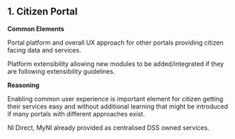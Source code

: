 ## 1. Citizen Portal

**Common Elements**

Portal platform and overall UX approach for other portals providing citizen facing data and services.

Platform extensibility allowing new modules to be added/integrated if they are following extensibility guidelines.

**Reasoning**

Enabling common user experience is important element for citizen getting their services easy and without
additional learning that might be introduced if many portals with different approaches exist.

NI Direct, MyNI already provided as centralised DSS owned services.
